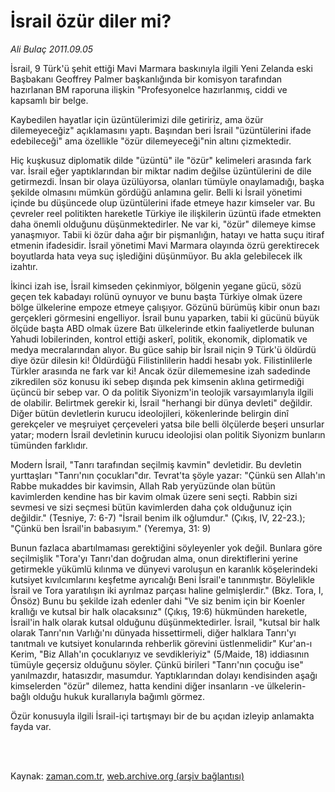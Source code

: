# İsrail özür diler mi?

*Ali Bulaç 2011.09.05*

<td class="columnist-detail">
<p>İsrail, 9 Türk'ü şehit ettiği Mavi Marmara baskınıyla ilgili Yeni Zelanda eski Başbakanı Geoffrey Palmer başkanlığında bir komisyon tarafından hazırlanan BM raporuna ilişkin "Profesyonelce hazırlanmış, ciddi ve kapsamlı bir belge.</p>
<p>
<div id="haberMetinDiv">
<p>Kaybedilen hayatlar için üzüntülerimizi dile getiririz, ama özür dilemeyeceğiz" açıklamasını yaptı. Başından beri İsrail "üzüntülerini ifade edebileceği" ama özellikle "özür dilemeyeceği"nin altını çizmektedir.
<p>Hiç kuşkusuz diplomatik dilde "üzüntü" ile "özür" kelimeleri arasında fark var. İsrail eğer yaptıklarından bir miktar nadim değilse üzüntülerini de dile getirmezdi. İnsan bir olaya üzülüyorsa, olanları tümüyle onaylamadığı, başka şekilde olmasını mümkün gördüğü anlamına gelir. Belli ki İsrail yönetimi içinde bu düşüncede olup üzüntülerini ifade etmeye hazır kimseler var. Bu çevreler reel politikten hareketle Türkiye ile ilişkilerin üzüntü ifade etmekten daha önemli olduğunu düşünmektedirler. Ne var ki, "özür" dilemeye kimse yanaşmıyor. Tabii ki özür daha ağır bir pişmanlığın, hatayı ve hatta suçu itiraf etmenin ifadesidir. İsrail yönetimi Mavi Marmara olayında özrü gerektirecek boyutlarda hata veya suç işlediğini düşünmüyor. Bu akla gelebilecek ilk izahtır.
<p>İkinci izah ise, İsrail kimseden çekinmiyor, bölgenin yegane gücü, sözü geçen tek kabadayı rolünü oynuyor ve bunu başta Türkiye olmak üzere bölge ülkelerine empoze etmeye çalışıyor. Gözünü bürümüş kibir onun bazı gerçekleri görmesini engelliyor. İsrail bunu yaparken, tabii ki gücünü büyük ölçüde başta ABD olmak üzere Batı ülkelerinde etkin faaliyetlerde bulunan Yahudi lobilerinden, kontrol ettiği askerî, politik, ekonomik, diplomatik ve medya mecralarından alıyor. Bu güce sahip bir İsrail niçin 9 Türk'ü öldürdü diye özür dilesin ki! Öldürdüğü Filistinlilerin haddi hesabı yok. Filistinlilerle Türkler arasında ne fark var ki! Ancak özür dilememesine izah sadedinde zikredilen söz konusu iki sebep dışında pek kimsenin aklına getirmediği üçüncü bir sebep var. O da politik Siyonizm'in teolojik varsayımlarıyla ilgili de olabilir. Belirtmek gerekir ki, İsrail "herhangi bir dünya devleti" değildir. Diğer bütün devletlerin kurucu ideolojileri, kökenlerinde belirgin dinî gerekçeler ve meşruiyet çerçeveleri yatsa bile belli ölçülerde beşeri unsurlar yatar; modern İsrail devletinin kurucu ideolojisi olan politik Siyonizm bunların tümünden farklıdır.
<p>Modern İsrail, "Tanrı tarafından seçilmiş kavmin" devletidir. Bu devletin yurttaşları "Tanrı'nın çocukları"dır. Tevrat'ta şöyle yazar: "Çünkü sen Allah'ın Rabbe mukaddes bir kavimsin, Allah Rab yeryüzünde olan bütün kavimlerden kendine has bir kavim olmak üzere seni seçti. Rabbin sizi sevmesi ve sizi seçmesi bütün kavimlerden daha çok olduğunuz için değildir." (Tesniye, 7: 6-7) "İsrail benim ilk oğlumdur." (Çıkış, IV, 22-23.); "Çünkü ben İsrail'in babasıyım." (Yeremya, 31: 9)
<p>Bunun fazlaca abartılmaması gerektiğini söyleyenler yok değil. Bunlara göre seçilmişlik "Tora'yı Tanrı'dan doğrudan alma, onun direktiflerini yerine getirmekle yükümlü kılınma ve dünyevi varoluşun en karanlık köşelerindeki kutsiyet kıvılcımlarını keşfetme ayrıcalığı Beni İsrail'e tanınmıştır. Böylelikle İsrail ve Tora yaratılışın iki ayrılmaz parçası haline gelmişlerdir." (Bkz. Tora, I, Önsöz) Bunu bu şekilde izah edenler dahi "Ve siz benim için bir Koenler krallığı ve kutsal bir halk olacaksınız" (Çıkış, 19:6) hükmünden hareketle, İsrail'in halk olarak kutsal olduğunu düşünmektedirler. İsrail, "kutsal bir halk olarak Tanrı'nın Varlığı'nı dünyada hissettirmeli, diğer halklara Tanrı'yı tanıtmalı ve kutsiyet konularında rehberlik görevini üstlenmelidir" Kur'an-ı Kerim, "Biz Allah'ın çocuklarıyız ve sevdikleriyiz" (5/Maide, 18) iddiasının tümüyle geçersiz olduğunu söyler. Çünkü birileri "Tanrı'nın çocuğu ise" yanılmazdır, hatasızdır, masumdur. Yaptıklarından dolayı kendisinden aşağı kimselerden "özür" dilemez, hatta kendini diğer insanların -ve ülkelerin- bağlı olduğu hukuk kurallarıyla bağımlı görmez.
<p>Özür konusuyla ilgili İsrail-içi tartışmayı bir de bu açıdan izleyip anlamakta fayda var. </p></p></p></p></p></p></div>
</p>


<p><br>
		 </br></p></td>

Kaynak: [zaman.com.tr](http://zaman.com.tr/yazar.do?yazino=1176466), [web.archive.org (arşiv bağlantısı)](http://web.archive.org/web/20111219203703/http://zaman.com.tr/yazar.do?yazino=1176466)

